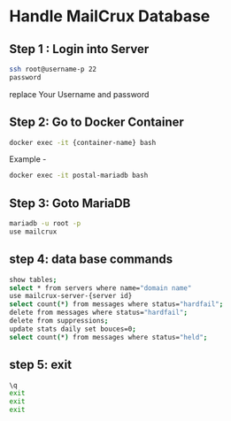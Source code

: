 # Handle MailCrux Database

## Step 1 : Login into Server
```bash
ssh root@username-p 22
password
```
replace Your Username and password

## Step 2: Go to Docker Container
```bash
docker exec -it {container-name} bash
```

Example - 
```bash
docker exec -it postal-mariadb bash
```

## Step 3: Goto MariaDB 
```bash
mariadb -u root -p
use mailcrux
```

## step 4: data base commands
```bash
show tables;
select * from servers where name="domain name"
use mailcrux-server-{server id}
select count(*) from messages where status="hardfail";
delete from messages where status="hardfail";
delete from suppressions;
update stats daily set bouces=0;
select count(*) from messages where status="held";
```
## step 5: exit
```bash
\q
exit
exit
exit
```
